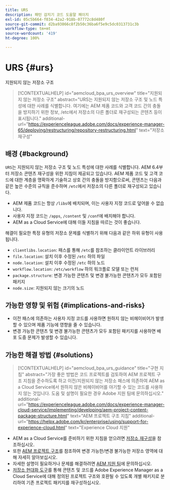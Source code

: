 ```yaml
---
title: URS
description: 패턴 감지기 코드 도움말 페이지
exl-id: 05c5b664-f034-42a2-918b-07772c8d480f
source-git-commit: d2ba93866c8f2b50c36ba6f5e9c5dc0313731c3b
workflow-type: tm+mt
source-wordcount: '419'
ht-degree: 100%

---
```


# URS {#urs}

지원되지 않는 저장소 구조

>[!CONTEXTUALHELP]
>id="aemcloud_bpa_urs_overview"
>title="지원되지 않는 저장소 구조"
>abstract="URS는 지원되지 않는 저장소 구조 및 노드 특성에 대한 사례를 식별합니다. 여기에는 AEM 제품 코드와 고객 코드 간의 충돌을 방지하기 위한 정보, /etc에서 저장소의 다른 폴더로 재구성되는 콘텐츠 등이 표시됩니다."
>additional-url="https://experienceleague.adobe.com/docs/experience-manager-65/deploying/restructuring/repository-restructuring.html" text="저장소 재구성"

## 배경 {#background}

`URS`는 지원되지 않는 저장소 구조 및 노드 특성에 대한 사례를 식별합니다. AEM 6.4부터 저장소 콘텐츠 재구성을 위한 지침이 제공되고 있습니다. AEM 제품 코드 및 고객 코드에 대한 계층을 명확하게 기술하고 상호 간의 충돌을 방지함으로써, 콘텐츠는 다음과 같은 높은 수준의 규칙을 준수하며 `/etc`에서 저장소의 다른 폴더로 재구성되고 있습니다.

* AEM 제품 코드는 항상 `/libs`에 배치되며, 이는 사용자 지정 코드로 덮어쓸 수 없습니다.
* 사용자 지정 코드는 `/apps`, `/content` 및 `/conf`에 배치해야 합니다.
* AEM as a Cloud Service에 대해 이들 지침을 따르는 것이 좋습니다.

해결이 필요한 특정 유형의 저장소 문제를 식별하기 위해 다음과 같은 하위 유형이 사용됩니다.
* `clientlibs.location`: 패스를 통해 `/etc`를 참조하는 클라이언트 라이브러리
* `file.location`: 설치 이후 수정된 `/etc` 하의 파일
* `node.location`: 설치 이후 수정된 `/etc` 하의 노드
* `workflow.location`: `/etc/workflow` 하의 워크플로 모델 또는 런처
* `package.structure`: 변경 가능한 콘텐츠 및 변경 불가능한 콘텐츠가 모두 포함된 패키지
* `node.size`: 지원되지 않는 크기의 노드

## 가능한 영향 및 위험 {#implications-and-risks}

* 이전 패스에 의존하는 사용자 지정 코드를 사용하면 원하지 않는 비헤이비어가 발생할 수 있으며 제품 기능에 영향을 줄 수 있습니다.
* 변경 가능한 콘텐츠 및 변경 불가능한 콘텐츠가 모두 포함된 패키지를 사용하면 배포 도중 문제가 발생할 수 있습니다.

## 가능한 해결 방법 {#solutions}

>[!CONTEXTUALHELP]
>id="aemcloud_bpa_urs_guidance"
>title="구현 지침"
>abstract="가장 좋은 방법은 코드 프로젝트를 검토하여 AEM 프로젝트 구조 지침을 준수하도록 하고 이전/지원되지 않는 저장소 패스에 의존하여 AEM as a Cloud Service에서 원하지 않은 비헤이비어를 야기할 수 있는 코드를 사용하지 않는 것입니다. 도움 및 설명이 필요한 경우 Adobe 지원 팀에 문의하십시오."
>additional-url="https://experienceleague.adobe.com/docs/experience-manager-cloud-service/implementing/developing/aem-project-content-package-structure.html" text="AEM 프로젝트 구조 지침"
>additional-url="https://helpx.adobe.com/kr/enterprise/using/support-for-experience-cloud.html" text="Experience Cloud 지원"

* AEM as a Cloud Service를 준비하기 위한 지침을 얻으려면 [저장소 재구성](https://experienceleague.adobe.com/docs/experience-manager-65/deploying/restructuring/repository-restructuring.html)을 참조하십시오.
* 또한 [AEM 프로젝트 구조](https://experienceleague.adobe.com/docs/experience-manager-cloud-service/implementing/developing/aem-project-content-package-structure.html)를 참조하여 변경 가능한/변경 불가능한 저장소 영역에 대해 자세히 알아보십시오.
* 자세한 설명이 필요하거나 문제를 해결하려면 [AEM 지원 팀](https://helpx.adobe.com/kr/enterprise/using/support-for-experience-cloud.html)에 문의하십시오.
* [저장소 현대화 도구](https://experienceleague.adobe.com/docs/experience-manager-cloud-service/moving/refactoring-tools/repo-modernizer.html#refactoring-tools)를 통해 콘텐츠 및 코드를 Adobe Experience Manager as a Cloud Service에 대해 정의된 프로젝트 구조와 호환될 수 있도록 개별 패키지로 분리하여 기존 프로젝트 패키지를 재구성하십시오.

